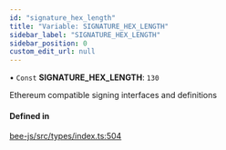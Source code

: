 ```yaml
---
id: "signature_hex_length"
title: "Variable: SIGNATURE_HEX_LENGTH"
sidebar_label: "SIGNATURE_HEX_LENGTH"
sidebar_position: 0
custom_edit_url: null
---
```


• `Const` **SIGNATURE\_HEX\_LENGTH**: ``130``

Ethereum compatible signing interfaces and definitions

#### Defined in

[bee-js/src/types/index.ts:504](https://github.com/ethersphere/bee-js/blob/ae6a776/src/types/index.ts#L504)
